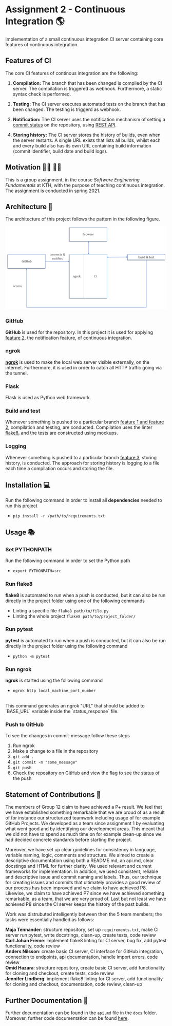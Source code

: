 # Assignment 2 - Continuous Integration :earth_americas:

Implementation of a small continuous integration CI server containing core features of continuous integration. 

## Features of CI

The core CI features of continous integration are the following: 

1. **Compilation:**
The branch that has been changed is compiled by the CI server. The compilation is triggered as webhook. Furthermore, a static syntax check is performed.

2. **Testing:**
The CI server executes automated tests on the branch that has been changed. The testing is triggerd as webhook. 

3. **Notification:**
The CI server uses the notification mechanism of setting a [commit status](https://docs.github.com/en/github/collaborating-with-issues-and-pull-requests/about-status-checks) on the repository, using [REST API](https://docs.github.com/en/rest/reference/repos#statuses).

4. **Storing history:**
The CI server stores the history of builds, even when the server restarts. A single URL exists that lists all builds, whilst each and every build also has its own URL containing build information (commit identifier, build date and build logs).

## Motivation :man_student: :woman_student:

This is a group assignment, in the course *Software Engineering Fundamentals* at KTH, with the purpose of teaching continuous integration. The assignment is conducted in spring 2021.  

## Architecture :bricks:

The architecture of this project follows the pattern in the following figure.

[![](architecture.PNG)](#Architecture)

### GitHub

**GitHub** is used for the repository. In this project it is used for applying [feature 2](#Features-of-CI), the notification feature, of continuous integration.

### ngrok

[**ngrok**](https://ngrok.com/docs) is used to make the local web server visible externally, on the internet. Furthermore, it is used in order to catch all HTTP traffic going via the tunnel. 

### Flask

Flask is used as Python web framework.

### Build and test

Whenever something is pushed to a particular branch [feature 1 and feature 2](#Features-of-CI), compilation and testing, are conducted. Compilation uses the linter [flake8](https://flake8.pycqa.org/en/latest/), and the tests are constructed using mockups. 

### Logging

Whenever something is pushed to a particular branch [feature 3](#Features-of-CI), storing history, is conducted. The approach for storing history is logging to a file each time a compilation occurs and storing the file. 

## Installation :computer:

Run the following command in order to install all **dependencies** needed to run this project
- `pip install -r /path/to/requirements.txt`

## Usage :books:

### Set PYTHONPATH

Run the following command in order to set the Python path
- `export PYTHONPATH=src`

### Run flake8

**flake8** is automated to run when a push is conducted, but it can also be run directly in the project folder using one of the following commands 
- Linting a specific file `flake8 path/to/file.py`
- Linting the whole project `flake8 path/to/project_folder/`

### Run pytest

**pytest** is automated to run when a push is conducted, but it can also be run directly in the project folder using the following command
- `python -m pytest`

### Run ngrok

**ngrok** is started using the following command
- `ngrok http local_machine_port_number`
<br/>
This command generates an ngrok "URL" that should be added to `BASE_URL` variable inside the `status_response` file.

### Push to GitHub

To see the changes in commit-message follow these steps
1. Run ngrok
2. Make a change to a file in the repository
3. `git add .`
4. `git commit -m "some_message"`
5. `git push`
6. Check the repository on GitHub and view the flag to see the status of the push

## Statement of Contributions :thought_balloon:

The members of Group 12 claim to have achieved a P+ result. We feel that we have established something remarkable that we are proud of as a result of for instance our structurized teamwork including usage of for example GitHub Projects. We developed as a team since assignment 1 by evaluating what went good and by identifying our development areas. This meant that we did not have to spend as much time on for example clean-up since we had decided concrete standards before starting the project. 

Moreover, we have set up clear guidelines for consistency in language, variable naming, logic, comments and structure. We aimed to create a descriptive documentation using both a README.md, an api.md, clear docstings and HTML for further clarity. We used relevant and current frameworks for implementation. In addition, we used consistent, reliable and descriptive issue and commit naming and labels. Thus, our technique for creating issues and commits that ultimately provides a good review of our process has been improved and we claim to have achieved P8. Likewise, we claim  to have achieved P7 since we have achieved something remarkable, as a team, that we are very proud of. Last but not least we have achieved P8 since the CI server keeps the history of the past builds. 

Work was distrubuted intelligently between then the 5 team members; the tasks were essentially handled as follows: 

**Maja Tennander**: structure repository, set up `requirements.txt`, make CI server run pytest, write docstrings, clean-up, create tests, code review<br/>
**Carl Johan Freme**: implement flake8 linting for CI server, bug fix, add pytest functionality, code review<br/>
**Anders Nilsson**: create basic CI server, CI interface for GitHub integration, connection to endpoints, api documentation, handle import errors, code review<br/>
**Omid Hazara**: structure repository, create basic CI server, add functionality for cloning and checkout, create tests, code review<br/>
**Jennifer Lindberg**: implement flake8 linting for CI server, add functionality for cloning and checkout, documentation, code review, clean-up 

## Further Documentation :open_file_folder:

Further documentation can be found in the `api.md` file in the `docs` folder. Moreover, further code documentation can be found [here](https://majate.github.io/testing/src/index.html).  